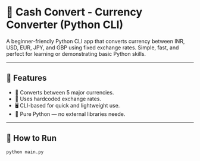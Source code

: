 # 💸 Cash Convert - Currency Converter (Python CLI)

A beginner-friendly Python CLI app that converts currency between INR, USD, EUR, JPY, and GBP using fixed exchange rates. Simple, fast, and perfect for learning or demonstrating basic Python skills.

---

## 🧠 Features

- 💱 Converts between 5 major currencies.
- 🧮 Uses hardcoded exchange rates.
- 🖥️ CLI-based for quick and lightweight use.
- 🐍 Pure Python — no external libraries neede.

---

## 🚀 How to Run

```bash
python main.py
